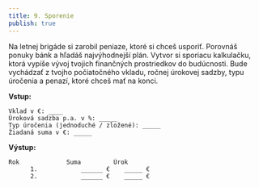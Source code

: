 ```yaml
---
title: 9. Sporenie
publish: true
---
```


Na letnej brigáde si zarobil peniaze, ktoré si chceš usporiť. Porovnáš ponuky bánk a hľadáš najvýhodnejší plán. Vytvor si sporiacu kalkulačku, ktorá vypíše vývoj tvojich finančných prostriedkov do budúcnosti. Bude vychádzať z tvojho počiatočného vkladu, ročnej úrokovej sadzby, typu úročenia a penazí, ktoré chceš mať na konci. 

**Vstup:**
```
Vklad v €: ____
Úroková sadzba p.a. v %: _____
Typ úročenia (jednoduché / zložené): _____
Žiadaná suma v €: _____
```

**Výstup:**
```
Rok				Suma         Úrok
      1.	        ______ €    _____ €
      2.	        ______ €    _____ €
```
